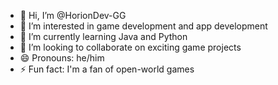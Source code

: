 - 👋 Hi, I’m @HorionDev-GG
- 👀 I’m interested in game development and app development
- 🌱 I’m currently learning Java and Python
- 💞️ I’m looking to collaborate on exciting game projects
- 😄 Pronouns: he/him
- ⚡ Fun fact: I'm a fan of open-world games

<!-- - 📫 How to reach me ... -->

<!---
HorionDev-GG/HorionDev-GG is a ✨ special ✨ repository because its `README.md` (this file) appears on your GitHub profile.
You can click the Preview link to take a look at your changes.
--->
